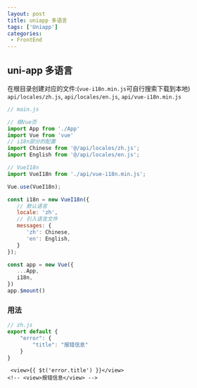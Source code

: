 ```yaml
---
layout: post
title: uniapp 多语言
tags: ['Uniapp']
categories:
 - FrontEnd
---
```


## uni-app 多语言

在根目录创建对应的文件:(`vue-i18n.min.js`可自行搜索下载到本地)
`api/locales/zh.js`,
`api/locales/en.js`,
`api/vue-i18n.min.js`

```js
// main.js

// 根Vue页
import App from './App'
import Vue from 'vue'
// i18n部分的配置
import Chinese from '@/api/locales/zh.js';
import English from '@/api/locales/en.js';

// VueI18n
import VueI18n from './api/vue-i18n.min.js';

Vue.use(VueI18n);

const i18n = new VueI18n({
   // 默认语言
   locale: 'zh',
   // 引入语言文件
   messages: {
      'zh': Chinese,
      'en': English,
   }
});

const app = new Vue({
   ...App,
   i18n,
})
app.$mount()
```
### 用法
```js
// zh.js
export default {
    "error": {
        "title": "报错信息"
    }
}
```
```vue
 <view>{{ $t('error.title') }}</view>
<!-- <view>报错信息</view> -->
```
